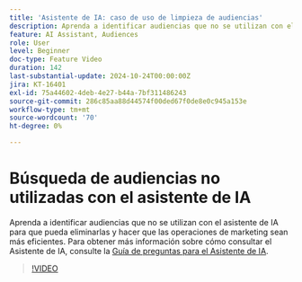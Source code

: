 ```yaml
---
title: 'Asistente de IA: caso de uso de limpieza de audiencias'
description: Aprenda a identificar audiencias que no se utilizan con el asistente de IA para que pueda eliminarlas y hacer que las operaciones de marketing sean más eficientes.
feature: AI Assistant, Audiences
role: User
level: Beginner
doc-type: Feature Video
duration: 142
last-substantial-update: 2024-10-24T00:00:00Z
jira: KT-16401
exl-id: 75a44602-4deb-4e27-b44a-7bf311486243
source-git-commit: 286c85aa88d44574f00ded67f0de8e0c945a153e
workflow-type: tm+mt
source-wordcount: '70'
ht-degree: 0%

---
```


# Búsqueda de audiencias no utilizadas con el asistente de IA

Aprenda a identificar audiencias que no se utilizan con el asistente de IA para que pueda eliminarlas y hacer que las operaciones de marketing sean más eficientes. Para obtener más información sobre cómo consultar el Asistente de IA, consulte la [Guía de preguntas para el Asistente de IA](https://experienceleague.adobe.com/es/docs/experience-platform/ai-assistant/questions).

>[!VIDEO](https://video.tv.adobe.com/v/3441990/?learn=on&enablevpops&captions=spa)
